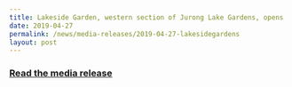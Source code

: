 ```yaml
---
title: Lakeside Garden, western section of Jurong Lake Gardens, opens
date: 2019-04-27
permalink: /news/media-releases/2019-04-27-lakesidegardens
layout: post
---
```

<h3 style="color:#124596; font-weight:bold;"><a href="https://www.nparks.gov.sg/news/2019/4/lakeside-garden,-western-section-of-jurong-lake-gardens,-opens">Read the media release</a></h3>